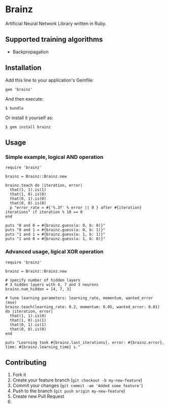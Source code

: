 # Brainz

Artificial Neural Network Library written in Ruby.

## Supported training algorithms

* Backpropagation

## Installation

Add this line to your application's Gemfile:

    gem 'brainz'

And then execute:

    $ bundle

Or install it yourself as:

    $ gem install brainz

## Usage

### Simple example, logical AND operation

    require 'brainz'
    
    brainz = Brainz::Brainz.new
    
    brainz.teach do |iteration, error|
      that(1, 1).is(1)
      that(1, 0).is(0)
      that(0, 1).is(0)
      that(0, 0).is(0)
      p "error_rate = #{'%.3f' % error || 0 } after #{iteration} iterations" if iteration % 10 == 0
    end
    
    puts "0 and 0 = #{brainz.guess(a: 0, b: 0)}"
    puts "0 and 1 = #{brainz.guess(a: 0, b: 1)}"
    puts "1 and 1 = #{brainz.guess(a: 1, b: 1)}"
    puts "1 and 0 = #{brainz.guess(a: 1, b: 0)}"

### Advanced usage, ligical XOR operation

    require 'brainz'

    brainz = Brainz::Brainz.new
    
    # specify number of hidden layers
    # 3 hidden layers with 4, 7 and 3 neurons
    brainz.num_hidden = [4, 7, 3]
    
    # tune learning parameters: learning_rate, momentum, wanted_error (mse)
    brainz.teach(learning_rate: 0.2, momentum: 0.05, wanted_error: 0.01) do |iteration, error|
      that(1, 1).is(0)
      that(1, 0).is(1)
      that(0, 1).is(1)
      that(0, 0).is(0)
    end

    puts "Learning took #{brainz.last_iterations}, error: #{brainz.error}, time: #{brainz.learning_time} s."

## Contributing

1. Fork it
2. Create your feature branch (`git checkout -b my-new-feature`)
3. Commit your changes (`git commit -am 'Added some feature'`)
4. Push to the branch (`git push origin my-new-feature`)
5. Create new Pull Request
6. 
